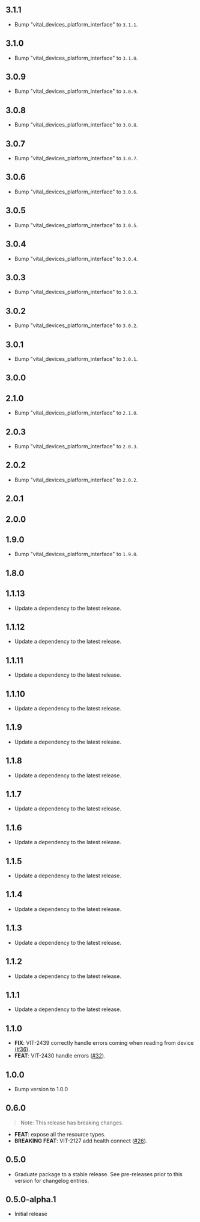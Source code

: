 ## 3.1.1

 - Bump "vital_devices_platform_interface" to `3.1.1`.

## 3.1.0

 - Bump "vital_devices_platform_interface" to `3.1.0`.

## 3.0.9

 - Bump "vital_devices_platform_interface" to `3.0.9`.

## 3.0.8

 - Bump "vital_devices_platform_interface" to `3.0.8`.

## 3.0.7

 - Bump "vital_devices_platform_interface" to `3.0.7`.

## 3.0.6

 - Bump "vital_devices_platform_interface" to `3.0.6`.

## 3.0.5

 - Bump "vital_devices_platform_interface" to `3.0.5`.

## 3.0.4

 - Bump "vital_devices_platform_interface" to `3.0.4`.

## 3.0.3

 - Bump "vital_devices_platform_interface" to `3.0.3`.

## 3.0.2

 - Bump "vital_devices_platform_interface" to `3.0.2`.

## 3.0.1

 - Bump "vital_devices_platform_interface" to `3.0.1`.

## 3.0.0

## 2.1.0

 - Bump "vital_devices_platform_interface" to `2.1.0`.

## 2.0.3

 - Bump "vital_devices_platform_interface" to `2.0.3`.

## 2.0.2

 - Bump "vital_devices_platform_interface" to `2.0.2`.

## 2.0.1

## 2.0.0

## 1.9.0

 - Bump "vital_devices_platform_interface" to `1.9.0`.

## 1.8.0

## 1.1.13

 - Update a dependency to the latest release.

## 1.1.12

 - Update a dependency to the latest release.

## 1.1.11

 - Update a dependency to the latest release.

## 1.1.10

 - Update a dependency to the latest release.

## 1.1.9

 - Update a dependency to the latest release.

## 1.1.8

 - Update a dependency to the latest release.

## 1.1.7

 - Update a dependency to the latest release.

## 1.1.6

 - Update a dependency to the latest release.

## 1.1.5

 - Update a dependency to the latest release.

## 1.1.4

 - Update a dependency to the latest release.

## 1.1.3

 - Update a dependency to the latest release.

## 1.1.2

 - Update a dependency to the latest release.

## 1.1.1

 - Update a dependency to the latest release.

## 1.1.0

 - **FIX**: VIT-2439 correctly handle errors coming when reading from device ([#36](https://github.com/tryVital/vital-flutter/issues/36)).
 - **FEAT**: VIT-2430 handle errors ([#32](https://github.com/tryVital/vital-flutter/issues/32)).

## 1.0.0

- Bump version to 1.0.0

## 0.6.0

> Note: This release has breaking changes.

- **FEAT**: expose all the resource types.
- **BREAKING** **FEAT**: VIT-2127 add health connect ([#26](https://github.com/tryVital/vital-flutter/issues/26)).

## 0.5.0

- Graduate package to a stable release. See pre-releases prior to this version for changelog entries.

## 0.5.0-alpha.1

* Initial release

